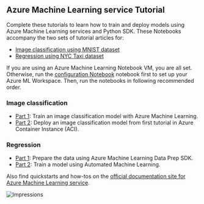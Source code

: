 ## Azure Machine Learning service Tutorial

Complete these tutorials to learn how to train and deploy models using Azure Machine Learning services and Python SDK. These Notebooks accompany the
two sets of tutorial articles for:

 * [Image classification using MNIST dataset](https://docs.microsoft.com/en-us/azure/machine-learning/service/tutorial-train-models-with-aml)
 * [Regression using NYC Taxi dataset](https://docs.microsoft.com/en-us/azure/machine-learning/service/tutorial-data-prep)

If you are using an Azure Machine Learning Notebook VM, you are all set. Otherwise, run the [configuration Notebook](../configuration.ipynb) notebook first to set up your Azure ML Workspace. Then, run the notebooks in following recommended order.

### Image classification

 * [Part 1](img-classification-part1-training.ipynb): Train an image classification model with Azure Machine Learning.
 * [Part 2](img-classification-part2-deploy.ipynb): Deploy an image classification model from first tutorial in Azure Container Instance (ACI).

 ### Regression
 * [Part 1](regression-part1-data-prep.ipynb): Prepare the data using Azure Machine Learning Data Prep SDK. 
 * [Part 2](regression-part2-automated-ml.ipynb): Train a model using Automated Machine Learning.

 Also find quickstarts and how-tos on the [official documentation site for Azure Machine Learning service](https://docs.microsoft.com/en-us/azure/machine-learning/service/).

![Impressions](https://PixelServer20190423114238.azurewebsites.net/api/impressions/MachineLearningNotebooks/tutorials/README.png) 